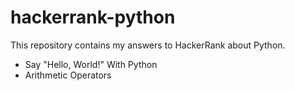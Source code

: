 # hackerrank-python
This repository contains my answers to HackerRank about Python.  

* Say "Hello, World!" With Python
* Arithmetic Operators 